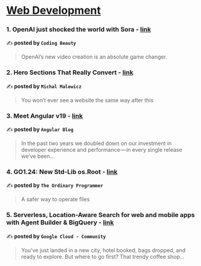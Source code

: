 
<h1><a href=https://medium.com/tag/web-development/recommended target="_blank" rel="noopener noreferrer">Web Development</a></h1>
<h3>1. OpenAI just shocked the world with Sora - <a href="https://medium.com/coding-beauty/new-openai-sora-model-56e399cd259f" target="_blank" rel="noopener noreferrer">link</a></h3>

✍️ **posted by `Coding Beauty`**

<blockquote>OpenAI’s new video creation is an absolute game changer.</blockquote>

<h3>2. Hero Sections That Really Convert - <a href="https://medium.com/@michalmalewicz/hero-sections-that-really-convert-50a517cc71e7" target="_blank" rel="noopener noreferrer">link</a></h3>

✍️ **posted by `Michal Malewicz`**

<blockquote>You won’t ever see a website the same way after this</blockquote>

<h3>3. Meet Angular v19 - <a href="https://medium.com/angular-blog/meet-angular-v19-7b29dfd05b84" target="_blank" rel="noopener noreferrer">link</a></h3>

✍️ **posted by `Angular Blog`**

<blockquote>In the past two years we doubled down on our investment in developer experience and performance — in every single release we’ve been…</blockquote>

<h3>4. GO1.24: New Std-Lib os.Root - <a href="https://medium.com/plain-golang-tutorial/go1-24-new-std-lib-os-root-c9ea373f4d0d" target="_blank" rel="noopener noreferrer">link</a></h3>

✍️ **posted by `The Ordinary Programmer`**

<blockquote>A safer way to operate files</blockquote>

<h3>5. Serverless, Location-Aware Search for web and mobile apps with Agent Builder & BigQuery - <a href="https://medium.com/google-cloud/serverless-location-aware-search-for-web-and-mobile-apps-with-agent-builder-bigquery-89f2fef1ab20" target="_blank" rel="noopener noreferrer">link</a></h3>

✍️ **posted by `Google Cloud - Community`**

<blockquote>You’ve just landed in a new city, hotel booked, bags dropped, and ready to explore. But where to go first? That trendy coffee shop…</blockquote>


